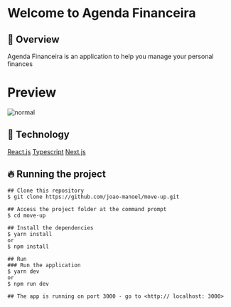 # Welcome to Agenda Financeira

## 📖 Overview

Agenda Financeira is an application to help you manage your personal finances

# Preview
![normal](https://user-images.githubusercontent.com/46303942/169671199-4ad87cef-81b2-48bf-a08b-99e0583bb721.png)

## 🚀 Technology
[React.js](https://reactjs.org)
[Typescript](https://www.typescriptlang.org)
[Next.js](https://nextjs.org/)

## 🔥 Running the project

```
## Clone this repository
$ git clone https://github.com/joao-manoel/move-up.git

## Access the project folder at the command prompt
$ cd move-up

## Install the dependencies
$ yarn install
or
$ npm install

## Run 
### Run the application
$ yarn dev
or 
$ npm run dev

## The app is running on port 3000 - go to <http:// localhost: 3000>
```

#
